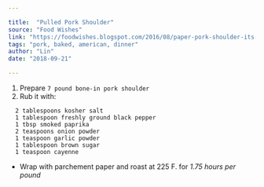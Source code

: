 ```yaml
---

title:  "Pulled Pork Shoulder"
source: "Food Wishes"
link: "https://foodwishes.blogspot.com/2016/08/paper-pork-shoulder-its-wrap.html"
tags: "pork, baked, american, dinner"
author: "Lin"
date: "2018-09-21"

---
```


1. Prepare `7 pound bone-in pork shoulder` 
2. Rub it with:
```
  2 tablespoons kosher salt
  1 tablespoon freshly ground black pepper 
  1 tbsp smoked paprika
  2 teaspoons onion powder
  1 teaspoon garlic powder
  1 tablespoon brown sugar 
  1 teaspoon cayenne
```
- Wrap with parchement paper and roast at 225 F. for *1.75 hours per pound*

